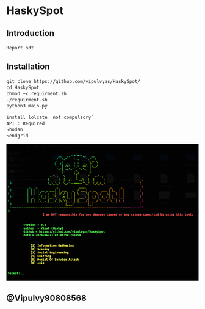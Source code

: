 # HaskySpot

## Introduction 
```
Report.odt
```

## Installation 

```
git clone https://github.com/vipulvyas/HaskySpot/
cd HaskySpot
chmod +x requirment.sh
./requirment.sh
python3 main.py
```
```
install lolcate  not compulsory`
API : Required
Shodan
Sendgrid
```

![main](./screenshot/home.png)

## @Vipulvy90808568
